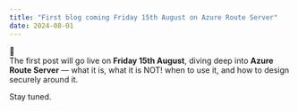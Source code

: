 ```yaml
---
title: "First blog coming Friday 15th August on Azure Route Server"
date: 2024-08-01
---
```


👋  
The first post will go live on **Friday 15th August**, diving deep into **Azure Route Server** — what it is, what it is NOT! when to use it, and how to design securely around it.

Stay tuned.
